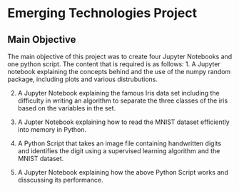 # Emerging Technologies Project

<h2>Main Objective</h2>
The main objective of this project was to create four Jupyter Notebooks and one python script.
The content that is required is as follows:
1. A Jupyter notebook explaining the concepts behind and the use of the numpy random package, including plots and various distrubutions.

2. A Jupyter Notebook explaining the famous Iris data set including the difficulty in writing an algorithm to separate the three classes of the iris based on the variables in the set.

3. A Jupter Notebook explaining how to read the MNIST dataset efficiently into memory in Python.

4. A Python Script that takes an image file containing handwritten digits and identifies the digit using a supervised learning algorithm and the MNIST dataset.

5. A Jupyter Notebook explaining how the above Python Script works and disscussing its performance.
